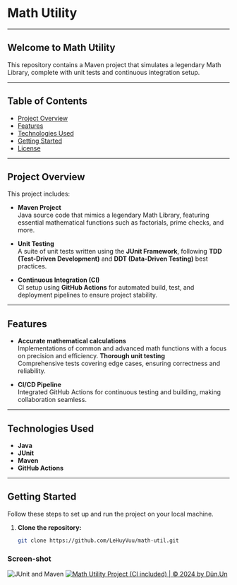 # **Math Utility**

---

## **Welcome to Math Utility**

This repository contains a Maven project that simulates a legendary Math Library, complete with unit tests and continuous integration setup.

---

## **Table of Contents**
- [Project Overview](#project-overview)
- [Features](#features)
- [Technologies Used](#technologies-used)
- [Getting Started](#getting-started)
- [License](#license)

---

## **Project Overview**

This project includes:

- **Maven Project**  
  Java source code that mimics a legendary Math Library, featuring essential mathematical functions such as factorials, prime checks, and more.
  
- **Unit Testing**  
  A suite of unit tests written using the **JUnit Framework**, following **TDD (Test-Driven Development)** and **DDT (Data-Driven Testing)** best practices.
  
- **Continuous Integration (CI)**  
  CI setup using **GitHub Actions** for automated build, test, and deployment pipelines to ensure project stability.

---

## **Features**

- **Accurate mathematical calculations**  
  Implementations of common and advanced math functions with a focus on precision and efficiency.
  **Thorough unit testing**  
  Comprehensive tests covering edge cases, ensuring correctness and reliability.
  
- **CI/CD Pipeline**  
  Integrated GitHub Actions for continuous testing and building, making collaboration seamless.

---

## **Technologies Used**

- **Java**
- **JUnit**
- **Maven**
- **GitHub Actions**

---

## **Getting Started**

Follow these steps to set up and run the project on your local machine.

1. **Clone the repository:**
   ```bash
   git clone https://github.com/LeHuyVuu/math-util.git

### Screen-shot
![JUnit and Maven](https://github.com/Dung554/math-util/blob/main/screenshots/JUnit_and_maven.png)
[![Math Utility Project (CI included) | © 2024 by Dũn.Un ](https://github.com/Dung554/math-util/actions/workflows/CI-script-with-JUnit.yml/badge.svg)](https://github.com/Dung554/math-util/actions/workflows/CI-script-with-JUnit.yml)

#### 
